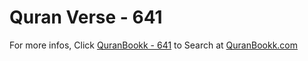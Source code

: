 # Quran Verse - 641 

For more infos, Click [QuranBookk - 641](https://www.quranbookk.com/quran/search?q=641) to Search at [QuranBookk.com](http://quranbookk.com/)